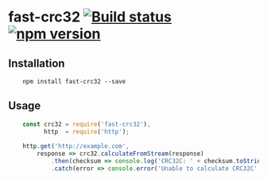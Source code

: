 # fast-crc32 [![Build status](https://travis-ci.org/v12/fast-crc32.svg?branch=master)]() [![npm version](https://img.shields.io/npm/v/fast-crc32.svg)]()

## Installation
```console
    npm install fast-crc32 --save
```

## Usage
```javascript
    const crc32 = require('fast-crc32'),
          http  = require('http');
    
    http.get('http://example.com',
        response => crc32.calculateFromStream(response)
            .then(checksum => console.log('CRC32C: ' + checksum.toString(16)))
            .catch(error => console.error('Unable to calculate CRC32C', error)));
```

